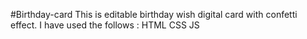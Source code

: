 #Birthday-card
This is editable birthday wish digital card with confetti effect.
I have used the follows :
HTML
CSS
JS